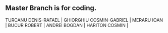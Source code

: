 ## Master Branch is for coding.

TURCANU DENIS-RAFAEL |
GHIORGHIU COSMIN-GABRIEL |
MERARU IOAN |
BUCUR ROBERT |
ANDREI BOGDAN |
HARITON COSMIN |
